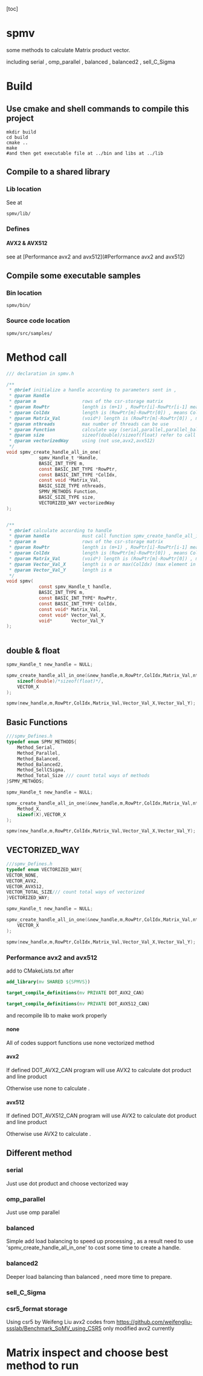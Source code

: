 [toc]



# spmv

some methods to calculate Matrix product vector.

including serial , omp_parallel , balanced , balanced2 , sell_C_Sigma

# Build

## Use cmake and shell commands to compile this project

```shell
mkdir build
cd build
cmake ..
make
#and then get executable file at ../bin and libs at ../lib
```

## Compile to a shared library

### Lib location

See at 

```shell
spmv/lib/
```
### Defines
#### AVX2 & AVX512
see at [Performance avx2 and avx512](#Performance avx2 and avx512)



## Compile some executable samples

### Bin location

```shell
spmv/bin/
```

### Source code location

```shell
spmv/src/samples/
```

# Method call
```c
/// declaration in spmv.h

/**
 * @brief initialize a handle according to parameters sent in ,
 * @param Handle
 * @param m                 rows of the csr-storage matrix
 * @param RowPtr            length is (m+1) , RowPtr[i]-RowPtr[i-1] means the number of non-zero element at line i
 * @param ColIdx            length is (RowPtr[m]-RowPtr[0]) , means Collum index of each non-zero element
 * @param Matrix_Val        (void*) length is (RowPtr[m]-RowPtr[0]) , means Value of each non-zero element
 * @param nthreads          max number of threads can be use
 * @param Function          calculate way (serial,parallel,parallel_balanced,parallel_balanced2,sell_C_Sigma)
 * @param size              sizeof(double)/sizeof(float) refer to call float or double version
 * @param vectorizedWay     using (not use,avx2,avx512)
 */
void spmv_create_handle_all_in_one(
            spmv_Handle_t *Handle,
            BASIC_INT_TYPE m,
            const BASIC_INT_TYPE *RowPtr,
            const BASIC_INT_TYPE *ColIdx,
            const void *Matrix_Val,
            BASIC_SIZE_TYPE nthreads,
            SPMV_METHODS Function,
            BASIC_SIZE_TYPE size,
            VECTORIZED_WAY vectorizedWay
);


/**
 * @brief calculate according to handle
 * @param handle            must call function spmv_create_handle_all_in_one before
 * @param m                 rows of the csr-storage matrix
 * @param RowPtr            length is (m+1) , RowPtr[i]-RowPtr[i-1] means the number of non-zero element at line i
 * @param ColIdx            length is (RowPtr[m]-RowPtr[0]) , means Collum index of each non-zero element
 * @param Matrix_Val        (void*) length is (RowPtr[m]-RowPtr[0]) , means Value of each non-zero element
 * @param Vector_Val_X      length is n or max(ColIdx) (max element in ColIdx)
 * @param Vector_Val_Y      length is m
 */
void spmv(
            const spmv_Handle_t handle,
            BASIC_INT_TYPE m,
            const BASIC_INT_TYPE* RowPtr,
            const BASIC_INT_TYPE* ColIdx,
            const void* Matrix_Val,
            const void* Vector_Val_X,
            void*       Vector_Val_Y
);



```

## double & float

```c
spmv_Handle_t new_handle = NULL;

spmv_create_handle_all_in_one(&new_handle,m,RowPtr,ColIdx,Matrix_Val,nthreads,Method_X
    sizeof(double)/*sizeof(float)*/,
    VECTOR_X
);

spmv(new_handle,m,RowPtr,ColIdx,Matrix_Val,Vector_Val_X,Vector_Val_Y);

```

## Basic Functions
```c
///spmv_Defines.h
typedef enum SPMV_METHODS{
    Method_Serial,
    Method_Parallel,
    Method_Balanced,
    Method_Balanced2,
    Method_SellCSigma,
    Method_Total_Size /// count total ways of methods
}SPMV_METHODS;

spmv_Handle_t new_handle = NULL;

spmv_create_handle_all_in_one(&new_handle,m,RowPtr,ColIdx,Matrix_Val,nthreads,
    Method_X,
    sizeof(X),VECTOR_X
);

spmv(new_handle,m,RowPtr,ColIdx,Matrix_Val,Vector_Val_X,Vector_Val_Y);

```


## VECTORIZED_WAY
```c
///spmv_Defines.h
typedef enum VECTORIZED_WAY{
VECTOR_NONE,
VECTOR_AVX2,
VECTOR_AVX512,
VECTOR_TOTAL_SIZE/// count total ways of vectorized
}VECTORIZED_WAY;

spmv_Handle_t new_handle = NULL;

spmv_create_handle_all_in_one(&new_handle,m,RowPtr,ColIdx,Matrix_Val,nthreads,Method_X,sizeof(X),
    VECTOR_X
);

spmv(new_handle,m,RowPtr,ColIdx,Matrix_Val,Vector_Val_X,Vector_Val_Y);

```
### Performance avx2 and avx512

add to CMakeLists.txt after

```cmake
add_library(mv SHARED ${SPMVS})
```



```cmake
target_compile_definitions(mv PRIVATE DOT_AVX2_CAN)

target_compile_definitions(mv PRIVATE DOT_AVX512_CAN)
```

and recompile lib to make work properly

#### none

All of codes support functions use none vectorized method 

#### avx2

If defined DOT_AVX2_CAN program will use AVX2 to calculate dot product and line product

Otherwise use none to calculate . 

#### avx512

If defined DOT_AVX512_CAN program will use AVX2 to calculate dot product and line product

Otherwise use AVX2 to calculate . 

## Different method

### serial

Just use dot product and choose vectorized way 

### omp_parallel

Just use omp parallel

### balanced

Simple add load balancing to speed up processing , as a result need to use 'spmv_create_handle_all_in_one' to cost some time to create a handle.

### balanced2

Deeper load balancing than balanced , need more time to prepare.

### sell_C_Sigma

### csr5_format storage

Using csr5 by Weifeng Liu 
avx2 codes from https://github.com/weifengliu-ssslab/Benchmark_SpMV_using_CSR5
only modified avx2 currently

# Matrix inspect and choose best method to run

